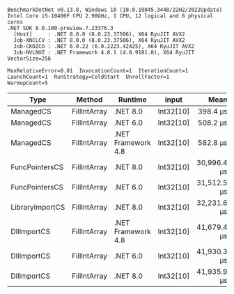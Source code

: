 ```

BenchmarkDotNet v0.13.8, Windows 10 (10.0.19045.3448/22H2/2022Update)
Intel Core i5-10400F CPU 2.90GHz, 1 CPU, 12 logical and 6 physical cores
.NET SDK 8.0.100-preview.7.23376.3
  [Host]     : .NET 8.0.0 (8.0.23.37506), X64 RyuJIT AVX2
  Job-XNCLCV : .NET 8.0.0 (8.0.23.37506), X64 RyuJIT AVX2
  Job-CKDZCO : .NET 6.0.22 (6.0.2223.42425), X64 RyuJIT AVX2
  Job-NVLNUZ : .NET Framework 4.8.1 (4.8.9181.0), X64 RyuJIT VectorSize=256

MaxRelativeError=0.01  InvocationCount=1  IterationCount=1  
LaunchCount=1  RunStrategy=ColdStart  UnrollFactor=1  
WarmupCount=5  

```
| Type            | Method       | Runtime            | input     | Mean        | Error | Median      | Min         | Max         | Allocated |
|---------------- |------------- |------------------- |---------- |------------:|------:|------------:|------------:|------------:|----------:|
| ManagedCS       | FillIntArray | .NET 8.0           | Int32[10] |    398.4 μs |    NA |    398.4 μs |    398.4 μs |    398.4 μs |     400 B |
| ManagedCS       | FillIntArray | .NET 6.0           | Int32[10] |    508.2 μs |    NA |    508.2 μs |    508.2 μs |    508.2 μs |     640 B |
| ManagedCS       | FillIntArray | .NET Framework 4.8 | Int32[10] |    582.8 μs |    NA |    582.8 μs |    582.8 μs |    582.8 μs |         - |
| FuncPointersCS  | FillIntArray | .NET 8.0           | Int32[10] | 30,996.4 μs |    NA | 30,996.4 μs | 30,996.4 μs | 30,996.4 μs |     400 B |
| FuncPointersCS  | FillIntArray | .NET 6.0           | Int32[10] | 31,512.5 μs |    NA | 31,512.5 μs | 31,512.5 μs | 31,512.5 μs |     640 B |
| LibraryImportCS | FillIntArray | .NET 8.0           | Int32[10] | 32,231.6 μs |    NA | 32,231.6 μs | 32,231.6 μs | 32,231.6 μs |     400 B |
| DllImportCS     | FillIntArray | .NET Framework 4.8 | Int32[10] | 41,679.4 μs |    NA | 41,679.4 μs | 41,679.4 μs | 41,679.4 μs |         - |
| DllImportCS     | FillIntArray | .NET 6.0           | Int32[10] | 41,930.3 μs |    NA | 41,930.3 μs | 41,930.3 μs | 41,930.3 μs |     640 B |
| DllImportCS     | FillIntArray | .NET 8.0           | Int32[10] | 41,935.9 μs |    NA | 41,935.9 μs | 41,935.9 μs | 41,935.9 μs |     400 B |
